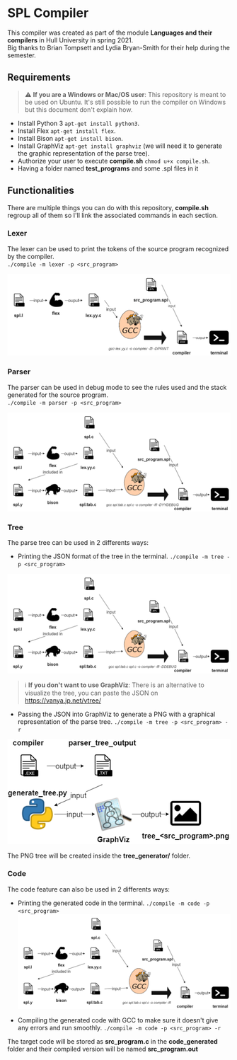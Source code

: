 # SPL Compiler

This compiler was created as part of the module **Languages and their compilers** in Hull University in spring 2021.  
Big thanks to Brian Tompsett and Lydia Bryan-Smith for their help during the semester.

## Requirements
> :warning: **If you are a Windows or Mac/OS user**: This repository is meant to be used on Ubuntu. It's still possible to run the compiler on Windows but this document don't explain how.

* Install Python 3 `apt-get install python3`.
* Install Flex `apt-get install flex`.
* Install Bison `apt-get install bison`.
* Install GraphViz `apt-get install graphviz` (we will need it to generate the graphic representation of the parse tree).
* Authorize your user to execute **compile.sh** `chmod u+x compile.sh`.
* Having a folder named **test_programs** and some .spl files in it

## Functionalities

There are multiple things you can do with this repository, **compile.sh** regroup all of them so I'll link the associated commands in each section.

### Lexer
The lexer can be used to print the tokens of the source program recognized by the compiler.  
`./compile -m lexer -p <src_program>`

![Lexer diagram](git_images/lexer.drawio.png?raw=true)


### Parser
The parser can be used in debug mode to see the rules used and the stack generated for the source program.  
`./compile -m parser -p <src_program>`

![Parser diagram](git_images/parser.drawio.png?raw=true)

### Tree
The parse tree can be used in 2 differents ways:
* Printing the JSON format of the tree in the terminal. `./compile -m tree -p <src_program>`

![Tree diagram](git_images/tree.drawio.png?raw=true)

> :information_source: **If you don't want to use GraphViz**: There is an alternative to visualize the tree, you can paste the JSON on https://vanya.jp.net/vtree/

* Passing the JSON into GraphViz to generate a PNG with a graphical representation of the parse tree. `./compile -m tree -p <src_program> -r`

![Tree diagram](git_images/tree_graph.drawio.png?raw=true)

The PNG tree will be created inside the **tree_generator/** folder.

### Code
The code feature can also be used in 2 differents ways:
* Printing the generated code in the terminal. `./compile -m code -p <src_program>`
![Code diagram](git_images/code.drawio.png?raw=true)

* Compiling the generated code with GCC to make sure it doesn't give any errors and run smoothly. `./compile -m code -p <src_program> -r`

The target code will be stored as **src_program.c** in the **code_generated** folder and their compiled version will be named **src_program.out**